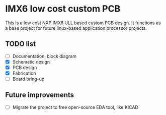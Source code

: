 # IMX6 low cost custom PCB
This is a low cost NXP IMX6 ULL based custom PCB design. It functions as a base project for future linux-based application processor projects.
## TODO list
- [ ] Documentation, block diagram
- [x] Schematic design
- [x] PCB design
- [x] Fabrication
- [ ] Board bring-up
## Future improvements
- [ ] Migrate the project to free open-source EDA tool, like KICAD

